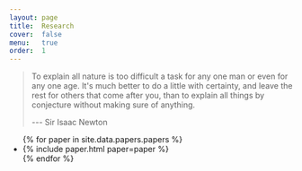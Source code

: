 ```yaml
---
layout: page
title:  Research
cover:  false
menu:   true
order:  1
---
```


> To explain all nature is too difficult a task for any one man or even for any one age. 
> It's much better to do a little with certainty, and leave the rest for others that come after you, 
> than to explain all things by conjecture without making sure of anything.
>
> --- Sir Isaac Newton

<ul>
{% for paper in site.data.papers.papers %}
  <li>
  {% include paper.html paper=paper %}
  </li>
{% endfor %}
</ul>